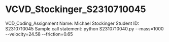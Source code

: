 # VCVD_Stockinger_S2310710045
VCD_Coding_Assignment
Name: Michael Stockinger
Student ID: S2310710045
Sample call statement: python S2310710040.py --mass=1000 --velocity=24.58 --friction=0.65

